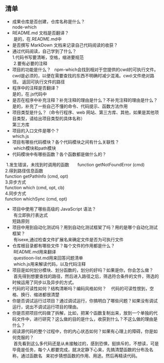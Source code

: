 ## 清单

- 成果仓库是否创建，仓库名称是什么？  
  node-which  
- README.md 文档是否翻译？  
  是的，在.README.md中  
- 是否撰写 MarkDown 文档来记录自己代码阅读的收获？  
- 通过代码阅读，自己学到了什么？  
  1.代码书写要清晰，空格，缩进要规范  
  2.要有必要的注释   
- 项目的功能是什么？    
  npm-which会找到相对于您提供的cwd的可执行文件。cwd是必须的，以便在需要查找的东西不明确时减少混淆。cwd:文件绝对路径。
  返回可执行文件的路径    
- 程序中的注释是否翻译？  
  是的，在.js代码中  
- 是否在程序中补充注释？补充注释的理由是什么？不补充注释的理由是什么？  
  是的，补充了一些自己不懂的命令、代码提示、函数方法作用  
- 项目类型是什么？（命令行程序、web 网站、第三方库、其他，如果是其他项目类型，请给出项目类型的具体名称）  
  第三方库  
- 项目的入口文件是哪个？  
  which.js   
- 项目有哪些代码模块？各个代码模块之间有什么关联性？  
  which模块和path模块    
- 代码模块中有哪些函数？各个函数都是做什么的？   

  1.发生错误，未找到时调用的函数       
    function getNotFoundError (cmd)  
  2.得到路径信息函数      
    function getPathInfo (cmd, opt)   
  3.异步方式    
    function which (cmd, opt, cb)  
  4.同步方式    
    function whichSync (cmd, opt)   
- 项目中使用了哪些高级的 JavaScript 语法？   
  有立即执行表达式   
  短路原则   
- 项目中用到自动化测试吗？用到自动化测试框架了吗？用的是哪个自动化测试框架？    
  有isexe,通过检查文件扩展名来确定文件是否为可执行文件   
- 仓库根目录都有哪些文件？每个文件的作用都是什么？   
  README.md用来翻译   
  questioon-list.md用来回答问题清单   
  which.js用来解读代码，以及代码注释      
- 项目是如何划分模块、划分函数的，划分的好吗？如果是你，你会怎么做？   
  首先得到想要查找的路径，然后进入路径之后，筛选符合条件的文件，筛选的时候运用了同步以及异步的方式。   
- 代码的可读性如何？结构清晰吗？编码风格如何？  
  代码的可读性恨到，空格、换行、缩进都很清楚   
- 你是否调试运行过项目？通过调试运行，你搞明白了哪些问题？如果没有调试运行，说出不调试运行项目的理由。  
- 你是否把项目代码做了拆解，比如，把某个函数复制出来，放到一个单独的代码文件中，进行研究？这么做的目的是什么，收获到什么？不这么做的理由是什么？  
- 阅读源代码的整个过程中，你的内心状态如何？如果有心理上的障碍，你是如何克服的？  
  首先看到这么多代码还是从未接触过的，感到恐惧，挺排斥的，不想读，可是毕竟是任务，每个人都要完成，就决定静下心来，先搞清楚函数的分布及名称，通过函数名   来初步猜想函数的作用、用途。然后再精读代码。   
